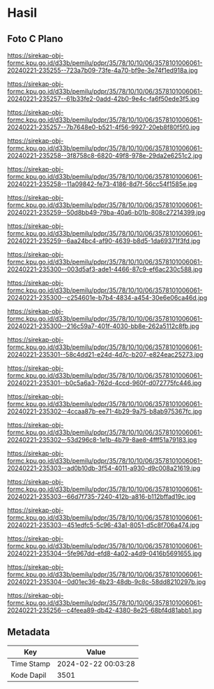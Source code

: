# Hasil

## Foto C Plano

https://sirekap-obj-formc.kpu.go.id/d33b/pemilu/pdpr/35/78/10/10/06/3578101006061-20240221-235255--723a7b09-73fe-4a70-bf9e-3e74f1ed918a.jpg

https://sirekap-obj-formc.kpu.go.id/d33b/pemilu/pdpr/35/78/10/10/06/3578101006061-20240221-235257--61b33fe2-0add-42b0-9e4c-fa6f50ede3f5.jpg

https://sirekap-obj-formc.kpu.go.id/d33b/pemilu/pdpr/35/78/10/10/06/3578101006061-20240221-235257--7b7648e0-b521-4f56-9927-20eb8f80f5f0.jpg

https://sirekap-obj-formc.kpu.go.id/d33b/pemilu/pdpr/35/78/10/10/06/3578101006061-20240221-235258--3f8758c8-6820-49f8-978e-29da2e6251c2.jpg

https://sirekap-obj-formc.kpu.go.id/d33b/pemilu/pdpr/35/78/10/10/06/3578101006061-20240221-235258--11a09842-fe73-4186-8d7f-56cc54f1585e.jpg

https://sirekap-obj-formc.kpu.go.id/d33b/pemilu/pdpr/35/78/10/10/06/3578101006061-20240221-235259--50d8bb49-79ba-40a6-b01b-808c27214399.jpg

https://sirekap-obj-formc.kpu.go.id/d33b/pemilu/pdpr/35/78/10/10/06/3578101006061-20240221-235259--6aa24bc4-af90-4639-b8d5-1da69371f3fd.jpg

https://sirekap-obj-formc.kpu.go.id/d33b/pemilu/pdpr/35/78/10/10/06/3578101006061-20240221-235300--003d5af3-ade1-4466-87c9-ef6ac230c588.jpg

https://sirekap-obj-formc.kpu.go.id/d33b/pemilu/pdpr/35/78/10/10/06/3578101006061-20240221-235300--c254601e-b7b4-4834-a454-30e6e06ca46d.jpg

https://sirekap-obj-formc.kpu.go.id/d33b/pemilu/pdpr/35/78/10/10/06/3578101006061-20240221-235300--216c59a7-401f-4030-bb8e-262a5112c8fb.jpg

https://sirekap-obj-formc.kpu.go.id/d33b/pemilu/pdpr/35/78/10/10/06/3578101006061-20240221-235301--58c4dd21-e24d-4d7c-b207-e824eac25273.jpg

https://sirekap-obj-formc.kpu.go.id/d33b/pemilu/pdpr/35/78/10/10/06/3578101006061-20240221-235301--b0c5a6a3-762d-4ccd-960f-d072775fc446.jpg

https://sirekap-obj-formc.kpu.go.id/d33b/pemilu/pdpr/35/78/10/10/06/3578101006061-20240221-235302--4ccaa87b-ee71-4b29-9a75-b8ab975367fc.jpg

https://sirekap-obj-formc.kpu.go.id/d33b/pemilu/pdpr/35/78/10/10/06/3578101006061-20240221-235302--53d296c8-1e1b-4b79-8ae8-4fff51a79183.jpg

https://sirekap-obj-formc.kpu.go.id/d33b/pemilu/pdpr/35/78/10/10/06/3578101006061-20240221-235303--ad0b10db-3f54-4011-a930-d9c008a21619.jpg

https://sirekap-obj-formc.kpu.go.id/d33b/pemilu/pdpr/35/78/10/10/06/3578101006061-20240221-235303--66d7f735-7240-412b-a816-b112bffad19c.jpg

https://sirekap-obj-formc.kpu.go.id/d33b/pemilu/pdpr/35/78/10/10/06/3578101006061-20240221-235303--451edfc5-5c96-43a1-8051-d5c8f706a474.jpg

https://sirekap-obj-formc.kpu.go.id/d33b/pemilu/pdpr/35/78/10/10/06/3578101006061-20240221-235304--5fe967dd-efd8-4a02-a4d9-0416b5691655.jpg

https://sirekap-obj-formc.kpu.go.id/d33b/pemilu/pdpr/35/78/10/10/06/3578101006061-20240221-235304--0d01ec36-4b23-48db-9c8c-58dd8210297b.jpg

https://sirekap-obj-formc.kpu.go.id/d33b/pemilu/pdpr/35/78/10/10/06/3578101006061-20240221-235256--c4feea89-db42-4380-8e25-68bf4d81abb1.jpg


## Metadata

| Key        | Value               |
| ---------- | ------------------- |
| Time Stamp | 2024-02-22 00:03:28 |
| Kode Dapil | 3501                |



